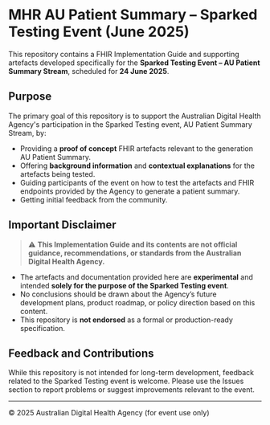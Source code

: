 # MHR AU Patient Summary – Sparked Testing Event (June 2025)

This repository contains a FHIR Implementation Guide and supporting artefacts developed specifically for the **Sparked Testing Event – AU Patient Summary Stream**, scheduled for **24 June 2025**.

## Purpose

The primary goal of this repository is to support the Australian Digital Health Agency's participation in the Sparked Testing event, AU Patient Summary Stream, by:

- Providing a **proof of concept** FHIR artefacts relevant to the generation AU Patient Summary.
- Offering **background information** and **contextual explanations** for the artefacts being tested.
- Guiding participants of the event on how to test the artefacts and FHIR endpoints provided by the Agency to generate a patient summary.
- Getting initial feedback from the community.  

## Important Disclaimer

> ⚠️ **This Implementation Guide and its contents are not official guidance, recommendations, or standards from the Australian Digital Health Agency.**

- The artefacts and documentation provided here are **experimental** and intended **solely for the purpose of the Sparked Testing event**.
- No conclusions should be drawn about the Agency’s future development plans, product roadmap, or policy direction based on this content.
- This repository is **not endorsed** as a formal or production-ready specification.

## Feedback and Contributions

While this repository is not intended for long-term development, feedback related to the Sparked Testing event is welcome. Please use the Issues section to report problems or suggest improvements relevant to the event.

---

© 2025 Australian Digital Health Agency (for event use only)
